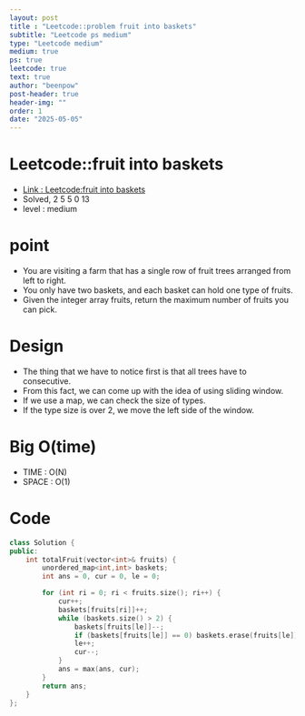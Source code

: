 ```yaml
---
layout: post
title : "Leetcode::problem fruit into baskets"
subtitle: "Leetcode ps medium"
type: "Leetcode medium"
medium: true
ps: true
leetcode: true
text: true
author: "beenpow"
post-header: true
header-img: ""
order: 1
date: "2025-05-05"
---
```


# Leetcode::fruit into baskets
- [Link : Leetcode:fruit into baskets](https://leetcode.com/problems/fruit-into-baskets/description/?envType=company&envId=google&favoriteSlug=google-thirty-days)
- Solved, 2 5 5 0 13
- level : medium

# point
- You are visiting a farm that has a single row of fruit trees arranged from left to right.
- You only have two baskets, and each basket can hold one type of fruits.
- Given the integer array fruits, return the maximum number of fruits you can pick.

# Design
- The thing that we have to notice first is that all trees have to consecutive.
- From this fact, we can come up with the idea of using sliding window.
- If we use a map, we can check the size of types.
- If the type size is over 2, we move the left side of the window.

# Big O(time)
- TIME : O(N)
- SPACE : O(1)

# Code

```cpp
class Solution {
public:
    int totalFruit(vector<int>& fruits) {
        unordered_map<int,int> baskets;
        int ans = 0, cur = 0, le = 0;

        for (int ri = 0; ri < fruits.size(); ri++) {
            cur++;
            baskets[fruits[ri]]++;
            while (baskets.size() > 2) {
                baskets[fruits[le]]--;
                if (baskets[fruits[le]] == 0) baskets.erase(fruits[le]);
                le++;
                cur--;
            }
            ans = max(ans, cur);
        }
        return ans;
    }
};
```